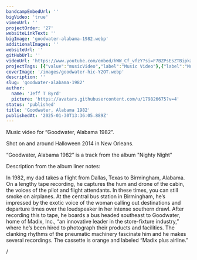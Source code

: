```yaml
---
bandcampEmbedUrl: ''
bigVideo: 'true'
vimeoUrl: ''
projectOrder: '27'
websiteLinkText: ''
bigImage: 'goodwater-alabama-1982.webp'
additionalImages: ''
websiteUrl: ''
gitHubUrl: ''
videoUrl: 'https://www.youtube.com/embed/hWW_Cf_vfzY?si=F7BZPsEsZTBipkzI'
projectTags: [{"value":"musicVideo","label":"Music Video"},{"label":"Music","value":"music"}]
coverImage: '/images/goodwater-hic-Y2OT.webp'
description: ''
slug: 'goodwater-alabama-1982'
author:
  name: 'Jeff T Byrd'
  picture: 'https://avatars.githubusercontent.com/u/179826675?v=4'
status: 'published'
title: 'Goodwater, Alabama 1982'
publishedAt: '2025-01-30T13:36:05.889Z'
---
```


Music video for “Goodwater, Alabama 1982”.

Shot on and around Halloween 2014 in New Orleans.

“Goodwater, Alabama 1982” is a track from the album "Nighty Night"

Description from the album liner notes:

In 1982, my dad takes a flight from Dallas, Texas to Birmingham, Alabama. On a lengthy tape recording, he captures the hum and drone of the cabin, the voices of the pilot and flight attendants. In these times, you can still smoke on airplanes. At the central bus station in Birmingham, he’s impressed by the exotic voice of the woman calling out destinations and departure times over the loudspeaker in her intense southern drawl. After recording this to tape, he boards a bus headed southeast to Goodwater, home of Madix, Inc., “an innovative leader in the store-fixture industry,” where he’s been hired to photograph their products and facilities. The clanking rhythms of the pneumatic machinery fascinate him and he makes several recordings. The cassette is orange and labeled “Madix plus airline.”

/